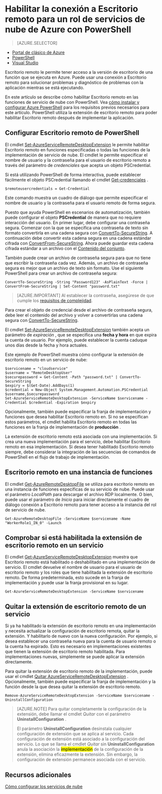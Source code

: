 <properties
pageTitle="Habilitar la conexión a Escritorio remoto para un rol de servicios de nube de Azure con PowerShell"
description="Cómo configurar la aplicación de servicio de nube azure mediante PowerShell para permitir conexiones a Escritorio remoto"
services="cloud-services"
documentationCenter=""
authors="thraka"
manager="timlt"
editor=""/>
<tags
ms.service="cloud-services"
ms.workload="tbd"
ms.tgt_pltfrm="na"
ms.devlang="na"
ms.topic="article"
ms.date="08/05/2016"
ms.author="adegeo"/>

# <a name="enable-remote-desktop-connection-for-a-role-in-azure-cloud-services-using-powershell"></a>Habilitar la conexión a Escritorio remoto para un rol de servicios de nube de Azure con PowerShell

>[AZURE.SELECTOR]
- [Portal de clásico de Azure](cloud-services-role-enable-remote-desktop.md)
- [PowerShell](cloud-services-role-enable-remote-desktop-powershell.md)
- [Visual Studio](../vs-azure-tools-remote-desktop-roles.md)


Escritorio remoto le permite tener acceso a la versión de escritorio de una función que se ejecuta en Azure. Puede usar una conexión a Escritorio remoto para solucionar problemas y diagnóstico de problemas con la aplicación mientras se está ejecutando.

En este artículo se describe cómo habilitar Escritorio remoto en las funciones de servicio de nube con PowerShell. Vea [cómo instalar y configurar Azure PowerShell](../powershell-install-configure.md) para los requisitos previos necesarios para este artículo. PowerShell utiliza la extensión de escritorio remoto para poder habilitar Escritorio remoto después de implementar la aplicación.


## <a name="configure-remote-desktop-from-powershell"></a>Configurar Escritorio remoto de PowerShell

El cmdlet [Set-AzureServiceRemoteDesktopExtension](https://msdn.microsoft.com/library/azure/dn495117.aspx) le permite habilitar Escritorio remoto en funciones especificadas o todas las funciones de la implementación de servicio de nube. El cmdlet le permite especificar el nombre de usuario y la contraseña para el usuario de escritorio remoto a través del parámetro de *credenciales* que acepta un objeto PSCredential.

Si está utilizando PowerShell de forma interactiva, puede establecer fácilmente el objeto PSCredential llamando el cmdlet [Get-credenciales](https://technet.microsoft.com/library/hh849815.aspx) .

```
$remoteusercredentials = Get-Credential
```

Este comando muestra un cuadro de diálogo que permite especificar el nombre de usuario y la contraseña para el usuario remoto de forma segura.

Puesto que ayuda PowerShell en escenarios de automatización, también puede configurar el objeto **PSCredential** de manera que no requiere interacción del usuario. En primer lugar, debe configurar una contraseña segura. Comenzar con la que se especifica una contraseña de texto sin formato convertirla en una cadena segura con [ConvertTo-SecureString](https://technet.microsoft.com/library/hh849818.aspx). A continuación debe convertir esta cadena segura en una cadena estándar cifrada con [ConvertFrom-SecureString](https://technet.microsoft.com/library/hh849814.aspx). Ahora puede guardar esta cadena cifrada estándar a un archivo con el [Contenido del conjunto](https://technet.microsoft.com/library/ee176959.aspx).

También puede crear un archivo de contraseña segura para que no tiene que escribir la contraseña cada vez. Además, un archivo de contraseña segura es mejor que un archivo de texto sin formato. Use el siguiente PowerShell para crear un archivo de contraseña segura:

```
ConvertTo-SecureString -String "Password123" -AsPlainText -Force | ConvertFrom-SecureString | Set-Content "password.txt"
```

>[AZURE.IMPORTANT] Al establecer la contraseña, asegúrese de que cumple los [requisitos de complejidad](https://technet.microsoft.com/library/cc786468.aspx).

Para crear el objeto de credencial desde el archivo de contraseña segura, debe leer el contenido del archivo y volver a convertirlas una cadena segura con [ConvertTo-SecureString](https://technet.microsoft.com/library/hh849818.aspx).

El cmdlet [Set-AzureServiceRemoteDesktopExtension](https://msdn.microsoft.com/library/azure/dn495117.aspx) también acepta un parámetro de *expiración* , que se especifica una **fecha y hora** en que expira la cuenta de usuario. Por ejemplo, puede establecer la cuenta caduque unos días desde la fecha y hora actuales.

Este ejemplo de PowerShell muestra cómo configurar la extensión de escritorio remoto en un servicio de nube:

```
$servicename = "cloudservice"
$username = "RemoteDesktopUser"
$securepassword = Get-Content -Path "password.txt" | ConvertTo-SecureString
$expiry = $(Get-Date).AddDays(1)
$credential = New-Object System.Management.Automation.PSCredential $username,$securepassword
Set-AzureServiceRemoteDesktopExtension -ServiceName $servicename -Credential $credential -Expiration $expiry
```
Opcionalmente, también puede especificar la franja de implementación y funciones que desea habilitar Escritorio remoto en. Si no se especifican estos parámetros, el cmdlet habilita Escritorio remoto en todas las funciones en la franja de implementación de **producción** .

La extensión de escritorio remoto está asociada con una implementación. Si crea una nueva implementación para el servicio, debe habilitar Escritorio remoto en esa implementación. Si desea tener habilitado Escritorio remoto siempre, debe considerar la integración de las secuencias de comandos de PowerShell en el flujo de trabajo de implementación.


## <a name="remote-desktop-into-a-role-instance"></a>Escritorio remoto en una instancia de funciones
El cmdlet [Get-AzureRemoteDesktopFile](https://msdn.microsoft.com/library/azure/dn495261.aspx) se utiliza para escritorio remoto en una instancia de funciones específicas de su servicio de nube. Puede usar el parámetro *LocalPath* para descargar el archivo RDP localmente. O bien, puede usar el parámetro de *Inicio* para iniciar directamente el cuadro de diálogo conexión a Escritorio remoto para tener acceso a la instancia del rol de servicio de nube.

```
Get-AzureRemoteDesktopFile -ServiceName $servicename -Name "WorkerRole1_IN_0" -Launch
```


## <a name="check-if-remote-desktop-extension-is-enabled-on-a-service"></a>Comprobar si está habilitada la extensión de escritorio remoto en un servicio
El cmdlet [Get-AzureServiceRemoteDesktopExtension](https://msdn.microsoft.com/library/azure/dn495261.aspx) muestra que Escritorio remoto está habilitado o deshabilitado en una implementación de servicio. El cmdlet devuelve el nombre de usuario para el usuario de escritorio remoto y los roles que tiene habilitada la extensión de escritorio remoto. De forma predeterminada, esto sucede en la franja de implementación y puede usar la franja provisional en su lugar.

```
Get-AzureServiceRemoteDesktopExtension -ServiceName $servicename
```

## <a name="remove-remote-desktop-extension-from-a-service"></a>Quitar la extensión de escritorio remoto de un servicio
Si ya ha habilitado la extensión de escritorio remoto en una implementación y necesita actualizar la configuración de escritorio remota, quitar la extensión. Y habilitarlo de nuevo con la nueva configuración. Por ejemplo, si desea establecer una contraseña nueva para la cuenta de usuario remoto o la cuenta ha expirado. Esto es necesario en implementaciones existentes que tienen la extensión de escritorio remoto habilitada. Para implementaciones nuevas, simplemente se puede aplicar la extensión directamente.

Para quitar la extensión de escritorio remoto de la implementación, puede usar el cmdlet [Quitar AzureServiceRemoteDesktopExtension](https://msdn.microsoft.com/library/azure/dn495280.aspx) . Opcionalmente, también puede especificar la franja de implementación y la función desde la que desea quitar la extensión de escritorio remoto.

```
Remove-AzureServiceRemoteDesktopExtension -ServiceName $servicename -UninstallConfiguration
```

>[AZURE.NOTE] Para quitar completamente la configuración de la extensión, debe llamar el cmdlet *Quitar* con el parámetro **UninstallConfiguration** .
>
>El parámetro **UninstallConfiguration** desinstala cualquier configuración de extensión que se aplica al servicio. Cada configuración de extensión está asociado a la configuración del servicio. Lo que se llama el cmdlet *Quitar* sin **UninstallConfiguration** anula la asociación la <mark>implementación</mark> de la configuración de la extensión, elimina eficazmente la extensión. Sin embargo, la configuración de extensión permanece asociada con el servicio.



## <a name="additional-resources"></a>Recursos adicionales

[Cómo configurar los servicios de nube](cloud-services-how-to-configure.md)
